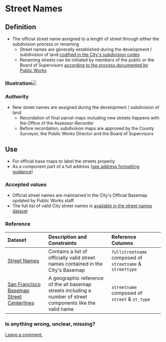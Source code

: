 # Street Names

## Definition

* The official street name assigned to a length of street through either the subdivision process or renaming
  * Street names are generally established during the development / subdivision of land [codified in the City's subdivision codes](http://library.amlegal.com/nxt/gateway.dll/California/subdivision/subdivisioncode?f=templates$fn=default.htm$3.0$vid=amlegal:sanfrancisco_ca$anc=JD_Subdivision)
  * Renaming streets can be initiated by members of the public or the Board of Supervisors [according to the process documented by Public Works](http://sfpublicworks.org/services/establishing-street-names)

### Illustration![](http://sfpublicworks.org/sites/default/files/dscn1226.jpg)

### Authority
* New street names are assigned during the development / subdivision of land
  * Recordation of final parcel maps including new streets happens with the Office of the Assessor-Recorder 
  * Before recordation, subdivision maps are approved by the County Surveyor, the Public Works Director and the Board of Supervisors

## Use

* For official base maps to label the streets properly
* As a component part of a full address ([see address formatting guidance](/addresses.md))

### Accepted values

* Official street names are maintained in the City's Official Basemap updated by Public Works staff
* The full list of valid City street names is [available in the street names dataset](https://data.sfgov.org/Geographic-Locations-and-Boundaries/Street-Names/6d9h-4u5v)

### Reference

| Dataset | Description and Constraints | Reference Columns |
| :--- | :--- | :--- |
| [Street Names](hhttps://data.sfgov.org/Geographic-Locations-and-Boundaries/Street-Names/6d9h-4u5v) | Contains a list of officially valid street names contained in the City's Basemap | `fullstreetname` composed of `streetname` & `streettype` |
| [San Francisco Basemap Street Centerlines](hhttps://data.sfgov.org/Geographic-Locations-and-Boundaries/Street-Names/6d9h-4u5v) | A geographic reference of the all basemap streets including a number of street components like the valid name | `streetname` composed of `street` & `st_type` |

### Is anything wrong, unclear, missing?

[Leave a comment.](https://github.com/DataSF/draft-publishing-standards/issues/new?title=Comment:Street-Names&body=Comment:Street-Names)

